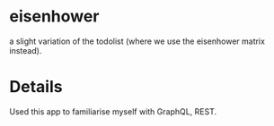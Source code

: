 # eisenhower
a slight variation of the todolist (where we use the eisenhower matrix instead).

# Details
Used this app to familiarise myself with GraphQL, REST.
